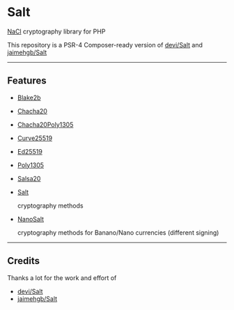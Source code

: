 # Salt

[NaCl](http://nacl.cr.yp.to/) cryptography library for PHP

This repository is a PSR-4 Composer-ready version of [devi/Salt](https://github.com/devi/Salt) and [jaimehgb/Salt](https://github.com/jaimehgb/Salt)

---

## Features

- [Blake2b](https://github.com/MikeRow/Salt/tree/master/src/Blake2b)
- [Chacha20](https://github.com/MikeRow/Salt/tree/master/src/Chacha20)
- [Chacha20Poly1305](https://github.com/MikeRow/Salt/tree/master/src/Chacha20Poly1305)
- [Curve25519](https://github.com/MikeRow/Salt/tree/master/src/Curve25519)
- [Ed25519](https://github.com/MikeRow/Salt/tree/master/src/Ed25519)
- [Poly1305](https://github.com/MikeRow/Salt/tree/master/src/Poly1305)
- [Salsa20](https://github.com/MikeRow/Salt/tree/master/src/Salsa20)
- [Salt](https://github.com/MikeRow/Salt/blob/master/src/Salt.php)

  cryptography methods
  
- [NanoSalt](https://github.com/MikeRow/Salt/blob/master/src/NanoSalt.php)

  cryptography methods for Banano/Nano currencies (different signing)
  
---

## Credits

Thanks a lot for the work and effort of

- [devi/Salt](https://github.com/devi/Salt)
- [jaimehgb/Salt](https://github.com/jaimehgb/Salt)
